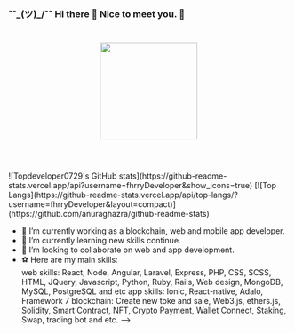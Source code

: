 ### ¯¯\_(ツ)\_/¯¯ Hi there 👋 Nice to meet you. 🍻
<div align="center" style="margin: 40px 0">
    <a href="https://github.com/Dev-1102/github-profile-views-counter">
        <img width="175px" src="https://komarev.com/ghpvc/?username=Dev-1102&color=DE002D">
    </a>
</div>

<br/>
![Topdeveloper0729's GitHub stats](https://github-readme-stats.vercel.app/api?username=fhrryDeveloper&show_icons=true)
[![Top Langs](https://github-readme-stats.vercel.app/api/top-langs/?username=fhrryDeveloper&layout=compact)](https://github.com/anuraghazra/github-readme-stats)

- 🔭 I’m currently working as a blockchain, web and mobile app developer.
- 🌱 I’m currently learning new skills continue.
- 👯 I’m looking to collaborate on web and app development.
- ⚽ Here are my main skills:<br/>
        web skills: React, Node, Angular, Laravel, Express, PHP, CSS, SCSS, HTML, JQuery, Javascript, Python, Ruby, Rails, Web design, MongoDB, MySQL, PostgreSQL and etc
        app skills: Ionic, React-native, Adalo, Framework 7
        blockchain: Create new toke and sale, Web3.js, ethers.js, Solidity, Smart Contract, NFT, Crypto Payment, Wallet Connect, Staking, Swap, trading bot and etc.
  -->
